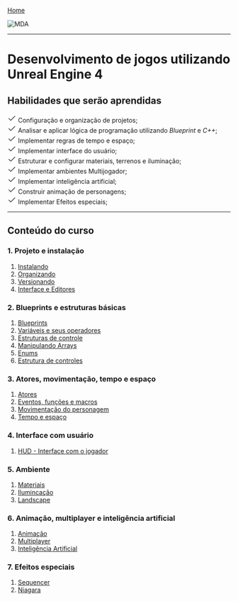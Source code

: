 [Home](https://myerco.github.io/unreal-engine)

![MDA](https://myerco.github.io/unreal-engine/imagens/cafegeek_small.png)

***
# Desenvolvimento de jogos utilizando Unreal Engine 4
## Habilidades que serão aprendidas  
![Classes de atores](imagens/icons/iconfinder_Check.png) Configuração e organização de projetos;   
![Classes de atores](imagens/icons/iconfinder_Check.png) Analisar e aplicar lógica de programação utilizando *Blueprint* e *C++*;     
![Classes de atores](imagens/icons/iconfinder_Check.png) Implementar regras de tempo e espaço;  
![Classes de atores](imagens/icons/iconfinder_Check.png) Implementar interface do usuário;  
![Classes de atores](imagens/icons/iconfinder_Check.png) Estruturar e configurar materiais, terrenos e iluminação;  
![Classes de atores](imagens/icons/iconfinder_Check.png) Implementar ambientes Multijogador;  
![Classes de atores](imagens/icons/iconfinder_Check.png) Implementar inteligência artificial;  
![Classes de atores](imagens/icons/iconfinder_Check.png) Construir animação de personagens;  
![Classes de atores](imagens/icons/iconfinder_Check.png) Implementar Efeitos especiais;  

***
## Conteúdo do curso
<a name="1"></a>
### 1. Projeto e instalação
1. [Instalando](https://myerco.github.io/unreal-engine/modulo1/instalando.html)
1. [Organizando](https://myerco.github.io/unreal-engine/modulo1/organizando.html)
1. [Versionando](https://myerco.github.io/unreal-engine/modulo1/github.html)
1. [Interface e Editores](modulo1/interface.html)  

<a name="2"></a>
### 2. Blueprints e estruturas básicas
1. [Blueprints](https://myerco.github.io/unreal-engine/modulo1/blueprint.html)
1. [Variáveis e seus operadores](https://myerco.github.io/unreal-engine/modulo1/variaveis.html)  
1. [Estruturas de controle](https://myerco.github.io/unreal-engine/modulo1/estruturascontrole.html)
1. [Manipulando Arrays](https://myerco.github.io/unreal-engine/modulo1/array.html)  
1. [Enums](https://myerco.github.io/unreal-engine/modulo1/enum.html)    
1. [Estrutura de controles](https://myerco.github.io/unreal-engine/modulo1/controles.html)

<a name="3"></a>
### 3. Atores, movimentação, tempo e espaço
1. [Atores](https://myerco.github.io/unreal-engine/modulo1/atores.html)
1. [Eventos, funções e macros](https://myerco.github.io/unreal-engine/modulo1/eventos_funcoes.html)  
1. [Movimentação do personagem](https://myerco.github.io/unreal-engine/modulo1/movimentacao.html)    
1. [Tempo e espaço](https://myerco.github.io/unreal-engine/modulo1.tempo_espaco.html)  

<a name="4"></a>
### 4. Interface com usuário
1. [HUD - Interface com o jogador](https://myerco.github.io/unreal-engine/hud.html)

<a name="5"></a>
### 5. Ambiente
1. [Materiais](https://myerco.github.io/unreal-engine/materiais.html)
1. [Ilumincação](https://myerco.github.io/unreal-engine/iluminacao.html)
1. [Landscape](https://myerco.github.io/unreal-engine/Landscape.html)  

<a name="6"></a>
### 6. Animação, multiplayer e inteligência artificial
1. [Animação](https://myerco.github.io/unreal-engine/modulo1/animacao.html)
1. [Multiplayer](https://myerco.github.io/unreal-engine/modulo1/multiplayer.html)
1. [Inteligência Artificial](https://myerco.github.io/unreal-engine/modulo1/inteligenciaArtificial.html)

<a name="7"></a>
### 7. Efeitos especiais
1. [Sequencer](https://myerco.github.io/unreal-engine/sequencer.html)
1. [Niagara](https://myerco.github.io/unreal-engine/modulo1/niagara.html)
